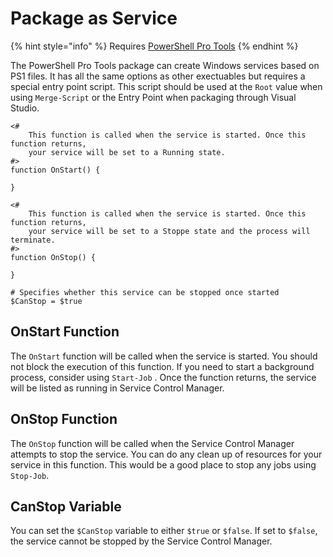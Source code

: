 # Package as Service

{% hint style="info" %}
Requires [PowerShell Pro Tools](https://ironmansoftware.com/poshtools)
{% endhint %}

The PowerShell Pro Tools package can create Windows services based on PS1 files. It has all the same options as other exectuables but requires a special entry point script. This script should be used at the `Root` value when using `Merge-Script` or the Entry Point when packaging through Visual Studio. 

```text
<#
	This function is called when the service is started. Once this function returns, 
	your service will be set to a Running state.
#>
function OnStart() {

}

<#
	This function is called when the service is started. Once this function returns,
	your service will be set to a Stoppe state and the process will terminate.
#>
function OnStop() {

}

# Specifies whether this service can be stopped once started
$CanStop = $true
```

## OnStart Function

The `OnStart` function will be called when the service is started. You should not block the execution of this function. If you need to start a background process, consider using `Start-Job` . Once the function returns, the service will be listed as running in Service Control Manager. 

## OnStop Function

The `OnStop` function will be called when the Service Control Manager attempts to stop the service. You can do any clean up of resources for your service in this function. This would be a good place to stop any jobs using `Stop-Job`.

## CanStop Variable

You can set the `$CanStop` variable to either `$true` or `$false`. If set to `$false`, the service cannot be stopped by the Service Control Manager.

